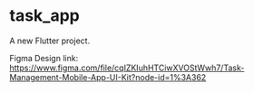 # task_app

A new Flutter project.

Figma Design link: https://www.figma.com/file/cqIZKIuhHTCiwXVOStWwh7/Task-Management-Mobile-App-UI-Kit?node-id=1%3A362


